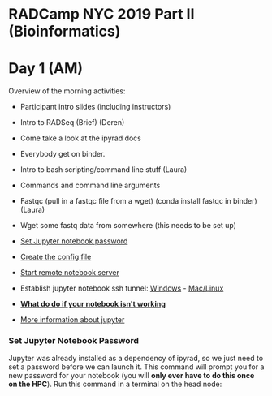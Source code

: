 # RADCamp NYC 2019 Part II (Bioinformatics)
# Day 1 (AM)

Overview of the morning activities:
* Participant intro slides (including instructors)
* Intro to RADSeq (Brief) (Deren)
* Come take a look at the ipyrad docs
* Everybody get on binder.
* Intro to bash scripting/command line stuff (Laura)
 * Commands and command line arguments
* Fastqc (pull in a fastqc file from a wget) (conda install fastqc in binder) (Laura)
 * Wget some fastq data from somewhere (this needs to be set up)

* [Set Jupyter notebook password](#set-jupyter-notebook-password)
* [Create the config file](#set-default-configuration-behavior)
* [Start remote notebook server](#run-notebook-server)
* Establish jupyter notebook ssh tunnel: [Windows](#windows-ssh-tunnel-configuration) - [Mac/Linux](#mac-ssh-tunnel-configuration)
* **[What do do if your notebook isn't working](#what-to-do-if-the-notebook-is-not-working)**
* [More information about jupyter](#useful-jupyter-tricks/ideas)

### Set Jupyter Notebook Password
Jupyter was already installed as a dependency of ipyrad, so we just
need to set a password before we can launch it. This command will
prompt you for a new password for your notebook (you will **only ever 
have to do this once on the HPC**). Run this command in a terminal on
the head node:
